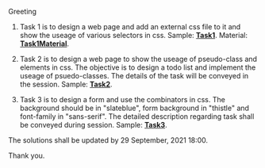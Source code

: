 Greeting

1. Task 1 is to design a web page and add an external css file to it and show the useage of various selectors in css.
Sample: **[Task1](Task1.png)**.
Material: **[Task1Material](MaterialTask1.md)**.

2. Task 2 is to design a web page to show the useage of pseudo-class and elements in css. The objective is to design a todo list and implement the useage of psuedo-classes. The details of the task will be conveyed in the session.
Sample: **[Task2](Task2.png)**.

3. Task 3 is to design a form and use the combinators in css. The background should be in "slateblue", form background in "thistle" and font-family in "sans-serif". The detailed description regarding task shall be conveyed during session.
Sample: **[Task3](Task3.png)**.

The solutions shall be updated by 29 September, 2021 18:00.

Thank you.